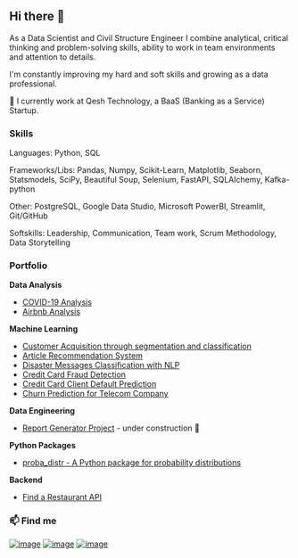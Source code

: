 ## Hi there 👋

As a Data Scientist and Civil Structure Engineer I combine analytical, critical thinking and problem-solving skills, ability to work in team environments and attention to details.

I'm constantly improving my hard and soft skills and growing as a data professional.

🔭 I currently work at Qesh Technology, a BaaS (Banking as a Service) Startup.


### Skills

Languages: Python, SQL

Frameworks/Libs: Pandas, Numpy, Scikit-Learn, Matplotlib, Seaborn, Statsmodels, SciPy, Beautiful Soup, Selenium, FastAPI, SQLAlchemy, Kafka-python

Other: PostgreSQL, Google Data Studio, Microsoft PowerBI, Streamlit, Git/GitHub

Softskills: Leadership, Communication, Team work, Scrum Methodology, Data Storytelling



### Portfolio

**Data Analysis**
* [COVID-19 Analysis](https://github.com/marinavillaschi/covid-analysis)
* [Airbnb Analysis](https://github.com/marinavillaschi/airbnb-analysis)

**Machine Learning**
* [Customer Acquisition through segmentation and classification](https://github.com/marinavillaschi/customer-acquisition)
* [Article Recommendation System](https://github.com/marinavillaschi/article-recommendation-system)
* [Disaster Messages Classification with NLP](https://github.com/marinavillaschi/disaster-response-pipeline)
* [Credit Card Fraud Detection](https://github.com/marinavillaschi/creditcard-fraud-detection)
* [Credit Card Client Default Prediction](https://github.com/marinavillaschi/creditcard-default-pred)
* [Churn Prediction for Telecom Company](https://github.com/marinavillaschi/churn-prediction)

**Data Engineering**
* [Report Generator Project](https://github.com/marinavillaschi/report-generator) - under construction 🚧

**Python Packages**
* [proba_distr - A Python package for probability distributions](https://github.com/marinavillaschi/proba_distr) 

**Backend**
* [Find a Restaurant API](https://github.com/marinavillaschi/FindRestaurant)



### 📫 Find me

[![image](https://img.shields.io/badge/LinkedIn-0077B5?style=for-the-badge&logo=linkedin&logoColor=white)](https://www.linkedin.com/in/marinavillaschi) [![image](https://img.shields.io/badge/Medium-12100E?style=for-the-badge&logo=medium&logoColor=white)](https://pandascouple.medium.com/) [![image](https://img.shields.io/badge/Instagram-E4405F?style=for-the-badge&logo=instagram&logoColor=white)](https://instagram.com/pandas_couple?igshid=YmMyMTA2M2Y=)



<!--
**marinavillaschi/marinavillaschi** is a ✨ _special_ ✨ repository because its `README.md` (this file) appears on your GitHub profile.

Here are some ideas to get you started:

- 🔭 I’m currently working on ...
- 🌱 I’m currently learning ...
- 👯 I’m looking to collaborate on ...
- 🤔 I’m looking for help with ...
- 💬 Ask me about ...
- 📫 How to reach me: ...
- 😄 Pronouns: ...
- ⚡ Fun fact: ...
-->
